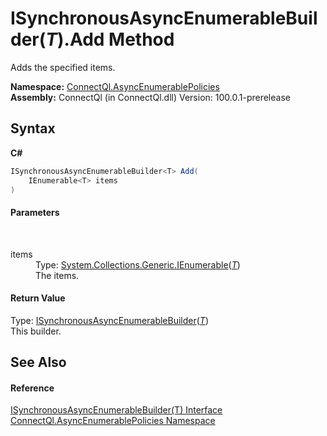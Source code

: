 # ISynchronousAsyncEnumerableBuilder(*T*).Add Method 
 

Adds the specified items.

**Namespace:**&nbsp;<a href="N_ConnectQl_AsyncEnumerablePolicies">ConnectQl.AsyncEnumerablePolicies</a><br />**Assembly:**&nbsp;ConnectQl (in ConnectQl.dll) Version: 100.0.1-prerelease

## Syntax

**C#**<br />
``` C#
ISynchronousAsyncEnumerableBuilder<T> Add(
	IEnumerable<T> items
)
```


#### Parameters
&nbsp;<dl><dt>items</dt><dd>Type: <a href="http://msdn2.microsoft.com/en-us/library/9eekhta0" target="_blank">System.Collections.Generic.IEnumerable</a>(<a href="T_ConnectQl_AsyncEnumerablePolicies_ISynchronousAsyncEnumerableBuilder_1">*T*</a>)<br />The items.</dd></dl>

#### Return Value
Type: <a href="T_ConnectQl_AsyncEnumerablePolicies_ISynchronousAsyncEnumerableBuilder_1">ISynchronousAsyncEnumerableBuilder</a>(<a href="T_ConnectQl_AsyncEnumerablePolicies_ISynchronousAsyncEnumerableBuilder_1">*T*</a>)<br />This builder.

## See Also


#### Reference
<a href="T_ConnectQl_AsyncEnumerablePolicies_ISynchronousAsyncEnumerableBuilder_1">ISynchronousAsyncEnumerableBuilder(T) Interface</a><br /><a href="N_ConnectQl_AsyncEnumerablePolicies">ConnectQl.AsyncEnumerablePolicies Namespace</a><br />